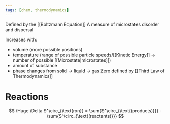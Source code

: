 ```yaml
---
tags: [chem, thermodynamics]
---
```

Defined by the [[Boltzmann Equation]]
A measure of microstates disorder and dispersal

Increases with:
* volume (more possible positions)
* temperature (range of possible particle speeds/[[Kinetic Energy]] → number of possible [[Microstate|microstates]])
* amount of substance
* phase changes from solid → liquid → gas
Zero defined by [[Third Law of Thermodynamics]]
# Reactions
$$ \Huge \Delta S^\circ_{\text{rxn}} = \sum{S^\circ_{\text{(products)}}} - \sum{S^\circ_{\text{(reactants)}}} $$
